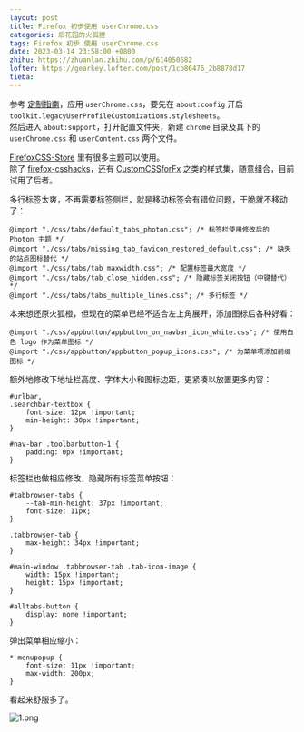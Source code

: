 ```yaml
---
layout: post
title: Firefox 初步使用 userChrome.css
categories: 后花园的火狐狸
tags: Firefox 初步 使用 userChrome.css
date: 2023-03-14 23:58:00 +0800
zhihu: https://zhuanlan.zhihu.com/p/614050682
lofter: https://gearkey.lofter.com/post/1cb86476_2b8878d17
tieba: 
---
```


参考 [定制指南](https://icloudnative.io/posts/customize-firefox/)，应用 `userChrome.css`，要先在 `about:config` 开启 `toolkit.legacyUserProfileCustomizations.stylesheets`。  
然后进入 `about:support`，打开配置文件夹，新建 `chrome` 目录及其下的 `userChrome.css` 和 `userContent.css` 两个文件。

[FirefoxCSS-Store](https://github.com/FirefoxCSS-Store/FirefoxCSS-Store.github.io) 里有很多主题可以使用。  
除了 [firefox-csshacks](https://github.com/MrOtherGuy/firefox-csshacks)，还有 [CustomCSSforFx](https://github.com/Aris-t2/CustomCSSforFx) 之类的样式集，随意组合，目前试用了后者。

多行标签太爽，不再需要标签侧栏，就是移动标签会有错位问题，干脆就不移动了：

```
@import "./css/tabs/default_tabs_photon.css"; /* 标签栏使用修改后的 Photon 主题 */
@import "./css/tabs/missing_tab_favicon_restored_default.css"; /* 缺失的站点图标替代 */
@import "./css/tabs/tab_maxwidth.css"; /* 配置标签最大宽度 */
@import "./css/tabs/tab_close_hidden.css"; /* 隐藏标签关闭按钮（中键替代） */
@import "./css/tabs/tabs_multiple_lines.css"; /* 多行标签 */
```

本来想还原火狐橙，但现在的菜单已经不适合左上角展开，添加图标后各种好看：

```
@import "./css/appbutton/appbutton_on_navbar_icon_white.css"; /* 使用白色 logo 作为菜单图标 */
@import "./css/appbutton/appbutton_popup_icons.css"; /* 为菜单项添加前缀图标 */
```

额外地修改下地址栏高度、字体大小和图标边距，更紧凑以放置更多内容：

```
#urlbar,
.searchbar-textbox {
    font-size: 12px !important;
    min-height: 30px !important;
}

#nav-bar .toolbarbutton-1 {
    padding: 0px !important;
}
```

标签栏也做相应修改，隐藏所有标签菜单按钮：

```
#tabbrowser-tabs {
    --tab-min-height: 37px !important;
    font-size: 11px;
}

.tabbrowser-tab {
    max-height: 34px !important;
}

#main-window .tabbrowser-tab .tab-icon-image {
    width: 15px !important;
    height: 15px !important;
}

#alltabs-button {
    display: none !important;
}
```

弹出菜单相应缩小：

```
* menupopup {
    font-size: 11px !important;
    max-width: 200px;
}
```

看起来舒服多了。

![1.png](https://s2.loli.net/2023/03/15/RXo7L6JjStyAWY3.png)